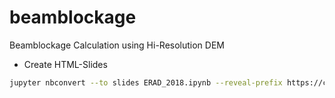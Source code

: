 # beamblockage
Beamblockage Calculation using Hi-Resolution DEM

* Create HTML-Slides

```bash
jupyter nbconvert --to slides ERAD_2018.ipynb --reveal-prefix https://cdn.jsdelivr.net/npm/reveal.js@3.6.0
```


